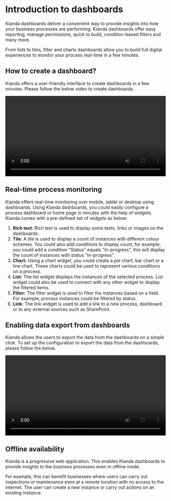 # Introduction to dashboards

Kianda dashboards deliver a convenient way to provide insights into how your business processes are performing. Kianda dashboards offer easy reporting, manage permissions, quick to build, condition-based filters and many more.

From lists to tiles, filter and charts dashboards allow you to build full digital experiences to monitor your process real-time in a few minutes.

## How to create a dashboard?

Kianda offers a user-friendly interface to create dashboards in a few minutes. Please follow the below video to create dashboards.

<video width="100%" style="width:100%" controls>
    <source src="videos/dashboard introduction.mp4">
    Your browser does not support the video tag.
    </source>
</video>

## Real-time process monitoring

Kianda offers real-time monitoring over mobile, tablet or desktop using dashboards. Using Kianda dashboards, you could easily configure a process dashboard or home page in minutes with the help of widgets. Kianda comes with a pre-defined set of widgets as below:

1. **Rich text**: Rich text is used to display some texts, links or images on the dashboards.
2. **Tile**: A tile is used to display a count of instances with different colour schemes. You could also add conditions to display count, for example, you could add a condition "Status" equals "In-progress", this will display the count of instances with status "In-progress".
3. **Chart:** Using a chart widget, you could create a pie chart, bar chart or a line chart. These charts could be used to represent various conditions on a process.
4. **List:** The list widget displays the instances of the selected process. List widget could also be used to connect with any other widget to display the filtered items.
5. **Filter:** The filter widget is used to filter the instances based on a field. For example, process instances could be filtered by status.
6. **Link:** The link widget is used to add a link to a new process, dashboard or to any external sources such as SharePoint.

## Enabling data export from dashboards

Kianda allows the users to export the data from the dashboards on a simple click. To set up the configuration to export the data from the dashboards, please follow the below.

<video width="100%" style="width:100%" controls>
    <source src="videos/Enabling data export from the dashboards.mp4">
    Your browser does not support the video tag.
    </source>
</video>

## Offline availability

Kianda is a progressive web application. This enables Kianda dashboards to provide insights to the business processes even in offline mode.

For example, this can benefit businesses where users can carry out inspections or maintenance even at a remote location with no access to the internet. The user can create a new instance or carry out actions on an existing instance.